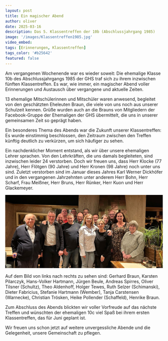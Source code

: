 ```yaml
---
layout: post
title: Ein magischer Abend
author: oliver
date: 2025-03-16
description: Das 5. Klassentreffen der 10b (Abschlussjahrgang 1985)
image: '/images/Klassentreffen1985.jpg'
video_embed: 
tags: [Erinnerungen, Klassentreffen]
tags_color: '#b25642'
featured: false
---
```


Am vergangenen Wochenende war es wieder soweit: Die ehemalige Klasse 10b des Abschlussjahrgangs 1985 der GHS traf sich zu ihrem inzwischen fünften Klassentreffen. Es war, wie immer, ein magischer Abend voller Erinnerungen und Austausch über vergangene und aktuelle Zeiten.

13 ehemalige Mitschülerinnen und Mitschüler waren anwesend, begleitet von den geschätzten Eheleuten Braun, die viele von uns noch aus unserer Schulzeit kennen. Grüße wurden auch an die Brauns von Mitgliedern der Facebook-Gruppe der Ehemaligen der GHS übermittelt, die uns in unserer gemeinsamen Zeit so geprägt haben.

Ein besonderes Thema des Abends war die Zukunft unserer Klassentreffen: Es wurde einstimmig beschlossen, den Zeitraum zwischen den Treffen künftig deutlich zu verkürzen, um sich häufiger zu sehen.

Ein nachdenklicher Moment entstand, als wir über unsere ehemaligen Lehrer sprachen. Von den Lehrkräften, die uns damals begleiteten, sind inzwischen leider 24 verstorben. Doch wir freuen uns, dass Herr Klocke (77 Jahre), Herr Flötgen (90 Jahre) und Herr Kronen (98 Jahre) noch unter uns sind. Zuletzt verstorben sind im Januar dieses Jahres Karl Werner Dickhöfer und in den vergangenen Jahrzehnten unter anderem Herr Bohn, Herr Scharf, Frau Meißner, Herr Bruns, Herr Rünker, Herr Kuon und Herr Glackemeyer.

![alt text](../images/Klassentreffen1985.jpg)

Auf dem Bild von links nach rechts zu sehen sind:
Gerhard Braun, Karsten Pilarczyk, Hans-Volker Hartmann, Jürgen Beule, Andreas Spirres, Oliver Tilsner (Schultz), Theo Aldenhoff, Holger Tewes, Ruth Selzer (Schimanski), Dieter Fabricius, Stefanie Hartmann (Wember), Tanja Carstensen (Warnecke), Christian Trösken, Heike Pollender (Schaffeld), Henrike Braun.

Zum Abschluss des Abends blickten wir voller Vorfreude auf das nächste Treffen und wünschten der ehemaligen 10c viel Spaß bei ihrem ersten Klassentreffen, das für Juni geplant ist.

Wir freuen uns schon jetzt auf weitere unvergessliche Abende und die Gelegenheit, unsere Gemeinschaft zu pflegen.

